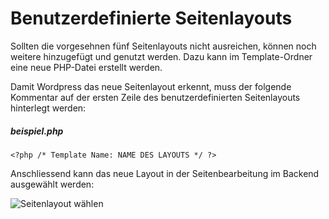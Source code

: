 # Benutzerdefinierte Seitenlayouts
Sollten die vorgesehnen fünf Seitenlayouts nicht ausreichen, können noch weitere hinzugefügt und genutzt werden. Dazu kann im Template-Ordner eine neue PHP-Datei erstellt werden.

Damit Wordpress das neue Seitenlayout erkennt, muss der folgende Kommentar auf der ersten Zeile des benutzerdefinierten Seitenlayouts hinterlegt werden:

##### beispiel.php
```
<?php /* Template Name: NAME DES LAYOUTS */ ?>
```

Anschliessend kann das neue Layout in der Seitenbearbeitung im Backend ausgewählt werden:

![Seitenlayout wählen](res/seitenlayout.jpg)